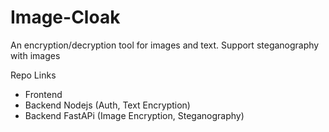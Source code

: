 # Image-Cloak
An encryption/decryption tool for images and text. Support steganography with images 

Repo Links
- Frontend
- Backend Nodejs (Auth, Text Encryption)
- Backend FastAPi (Image Encryption, Steganography)
